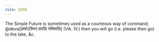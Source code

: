 ```yaml
---
rule: §938
---
```


The Simple Future is sometimes used as a courteous way of command; @deva[प्रश्वोऽस्मिन् सरसि गमिष्यसि] (Vik. IV.) then you will go (i.e. please then go) to the lake, &c.